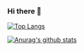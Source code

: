 ### Hi there 👋

[![Top Langs](https://github-readme-stats.vercel.app/api/top-langs/?username=LBattery&layout=compact)](https://github.com/anuraghazra/github-readme-stats)

[![Anurag's github stats](https://github-readme-stats.vercel.app/api?username=LBattery&count_private=true&show_icons=true&theme=bear)](https://github.com/anuraghazra/github-readme-stats)

<!--
**LBattery/LBattery** is a ✨ _special_ ✨ repository because its `README.md` (this file) appears on your GitHub profile.

Here are some ideas to get you started:

- 🔭 I’m currently working on ...
- 🌱 I’m currently learning ...
- 👯 I’m looking to collaborate on ...
- 🤔 I’m looking for help with ...
- 💬 Ask me about ...
- 📫 How to reach me: ...
- 😄 Pronouns: ...
- ⚡ Fun fact: ...
-->

